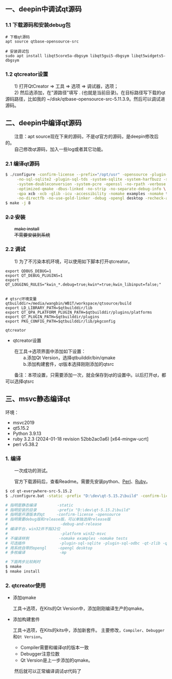 

## 一、deepin中调试qt源码

### 1.1 下载源码和安装debug包

```shell
# 下载qt源码
apt source qtbase-opensource-src            

# 安装调试包
sudo apt install libqt5core5a-dbgsym libqt5gui5-dbgsym libqt5widgets5-dbgsym
```

### 1.2 qtcreator设置

&emsp;&emsp;1) 打开QtCreator => 工具 => 选项 => 调试器，选项；    
&emsp;&emsp;2) 然后选添加，在"源路径"填写 . (也就是当前目录)。在目标路径写下载的qt源码路径，比如我的 ~/disk/qtbase-opensource-src-5.11.3.9。然后可以调试进源码。

## 二、deepin中编译qt源码

&emsp;&emsp;注意：apt source现在下来的源码，不是qt官方的源码，是deepin修改后的。  
&emsp;&emsp;自己修改qt源码，加入一些log或者其它功能。

### 2.1 编译qt源码

```bash
$ ./configure -confirm-license --prefix="/opt/usr" -opensource -plugin-sql-mysql -plugin-sql-sqlite \
     -no-sql-sqlite2 -plugin-sql-tds -system-sqlite -system-harfbuzz -system-zlib -system-libpng -system-\
     -system-doubleconversion -system-pcre -openssl -no-rpath -verbose \
     -optimized-qmake -dbus-linked -no-strip -no-separate-debug-info \
     -qpa xcb -xcb -glib -icu -accessibility -nomake examples -nomake tests \
     -no-directfb -no-use-gold-linker -debug -opengl desktop -recheck-all
$ make -j 8
```

### ~~2.2 安装~~

&emsp;&emsp;~~make install~~  
&emsp;&emsp;~~不需要安装到系统~~  

### 2.2 调试

&emsp;&emsp;1) 为了不污染本机环境，可以使用如下脚本打开qtcreator。

```shell
export QDBUS_DEBUG=1
export QT_DEBUG_PLUGINS=1
export QT_LOGGING_RULES="kwin_*.debug=true;kwin*=true;kwin_libinput=false;"


# qtsrc环境变量
qtbuilddir=/media/wangbin/WB1T/workspace/qtsource/build
export LD_LIBRARY_PATH=$qtbuilddir/lib
export QT_QPA_PLATFORM_PLUGIN_PATH=$qtbuilddir/plugins/platforms
export QT_PLUGIN_PATH=$qtbuilddir/plugins
export PKG_CONFIG_PATH=$qtbuilddir/lib/pkgconfig

qtcreator
```

+ qtcreator设置  
  
&emsp;&emsp;在工具->选项界面中添加如下设置：  
&emsp;&emsp;&emsp;&emsp;a.添加Qt Version，选择qtbuilddir/bin/qmake  
&emsp;&emsp;&emsp;&emsp;b.添加构建套件，qt版本选择刚刚添加的qtsrc 
  
&emsp;&emsp;备注：本项设置，只需要添加一次，就会保存到qt的设置中。以后打开qt，都可以选择qtsrc

## 三、msvc静态编译qt

环境：

+ msvc2019
+ qt5.15.2
+ Python 3.9.13
+ ruby 3.2.3 (2024-01-18 revision 52bb2ac0a6) [x64-mingw-ucrt]
+ perl v5.38.2


### 1. 编译

&emsp;&emsp;一次成功的测试。

&emsp;&emsp;官方下载源码后，查看Readme。需要先安装python、[Perl](https://strawberryperl.com/)、[Ruby](https://rubyinstaller.org/downloads/)。

```bash
$ cd qt-everywhere-src-5.15.2
$ ./configure.bat -static -prefix "D:\dev\qt-5.15.2\build" -confirm-license -opensource  -debug-and-release -platform win32-msvc  -nomake examples -nomake tests  -plugin-sql-sqlite -plugin-sql-odbc -qt-zlib -qt-libpng -qt-libjpeg -opengl desktop -mp

# 指明是静态编译         -static 
# 指明安装的目录         -prefix "D:\dev\qt-5.15.2\build" 
# 指明是开源版本的qt     -confirm-license -opensource  
# 指明需要debug版和release版，可以单独选择release版
#                       -debug-and-release 
# 编译平台，win32并不指32位
#                       -platform win32-msvc  
# 不编译样例             -nomake examples -nomake tests  
# 可选插件               -plugin-sql-sqlite -plugin-sql-odbc -qt-zlib -qt-libpng -qt-libjpeg 
# 用系统自带的opengl     -opengl desktop  
# 多核编译               -mp 
```

```bash
# 下面两步比较耗时
$ nmake
$ nmake install
```

### 2. qtcreator使用

+ 添加qmake

  工具->选项，在Kits的Qt Version中，添加刚刚编译生产的qmake。

+ 添加构建套件

  工具->选项，在Kits的kits中，添加新套件。
  主要修改，```Compiler```、```Debugger```和```Qt Version```。

  - Compiler需要和编译qt的版本一致
  - Debugger注意位数
  - Qt Version是上一步添加的qmake。

&emsp;&emsp;然后就可以正常编译调试qt代码了